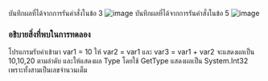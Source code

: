 บันทึกผลที่ได้จากการรันคำสั่งในข้อ 3
![image](https://github.com/VisawaPRO/03376836-OOP-2566-Lab-04/assets/144195555/700dceef-a73c-443d-b6ff-48d65e705279)
บันทึกผลที่ได้จากการรันคำสั่งในข้อ 5
![image](https://github.com/VisawaPRO/03376836-OOP-2566-Lab-04/assets/144195555/b95732b8-5e97-4dfd-8a68-87f6024bd053)
### อธิบายสิ่งที่พบในการทดลอง
โปรแกรมรับค่าเข้ามา var1 = 10 ให้ var2 = var1 และ var3 = var1 + var2 จะแสดงผลเป็น 10,10,20 ตามลำดับ และให้แสดงผล Type โดยใช้ GetType แสดงผลเป็น System.Int32 เพราะทั้งสามเป็นเลขจำนวนเต็ม



